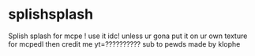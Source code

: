 # splishsplash
Splish splash for mcpe !
use it idc!
unless ur gona put it on ur own texture for mcpedl then credit me 
yt=??????????
sub to pewds
made by klophe
